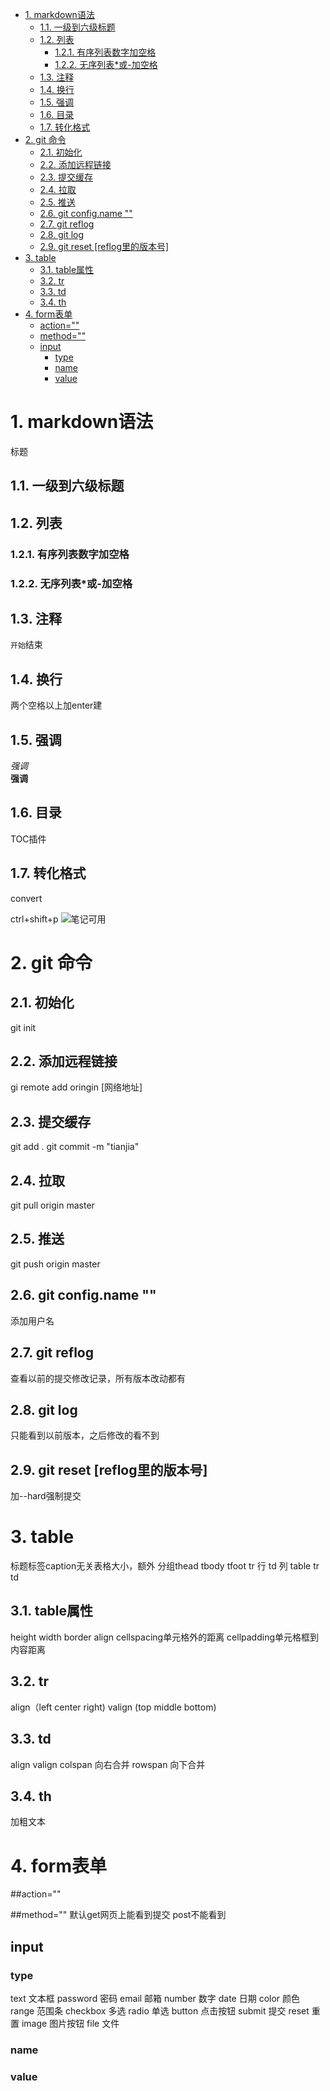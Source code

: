 
<!-- TOC -->

- [1. markdown语法](#1-markdown语法)
    - [1.1. 一级到六级标题](#11-一级到六级标题)
    - [1.2. 列表](#12-列表)
        - [1.2.1. 有序列表数字加空格](#121-有序列表数字加空格)
        - [1.2.2. 无序列表*或-加空格](#122-无序列表或-加空格)
    - [1.3. 注释](#13-注释)
    - [1.4. 换行](#14-换行)
    - [1.5. 强调](#15-强调)
    - [1.6. 目录](#16-目录)
    - [1.7. 转化格式](#17-转化格式)
- [2. git 命令](#2-git-命令)
    - [2.1. 初始化](#21-初始化)
    - [2.2. 添加远程链接](#22-添加远程链接)
    - [2.3. 提交缓存](#23-提交缓存)
    - [2.4. 拉取](#24-拉取)
    - [2.5. 推送](#25-推送)
    - [2.6. git config.name ""](#26-git-configname-)
    - [2.7. git reflog](#27-git-reflog)
    - [2.8. git log](#28-git-log)
    - [2.9. git reset [reflog里的版本号]](#29-git-reset-reflog里的版本号)
- [3. table](#3-table)
    - [3.1. table属性](#31-table属性)
    - [3.2. tr](#32-tr)
    - [3.3. td](#33-td)
    - [3.4. th](#34-th)
- [4. form表单](#4-form表单)
    - [action=""](#action)
    - [method=""](#method)
    - [input](#input)
        - [type](#type)
        - [name](#name)
        - [value](#value)

<!-- /TOC -->
# 1. markdown语法
标题
## 1.1. 一级到六级标题
## 1.2. 列表
### 1.2.1. 有序列表数字加空格
### 1.2.2. 无序列表*或-加空格
## 1.3. 注释
 ```开始```结束
## 1.4. 换行
两个空格以上加enter建
## 1.5. 强调
*强调*  
**强调**
## 1.6. 目录
TOC插件
## 1.7. 转化格式
convert   

ctrl+shift+p
<img src="#" alt="笔记">可用


# 2. git 命令
## 2.1. 初始化
git init
## 2.2. 添加远程链接
gi remote add oringin [网络地址]
## 2.3. 提交缓存
git add  .
git commit -m "tianjia"
## 2.4. 拉取
git pull origin master
## 2.5. 推送
git push origin master
## 2.6. git config.name ""
添加用户名
## 2.7. git reflog
查看以前的提交修改记录，所有版本改动都有
## 2.8. git log
只能看到以前版本，之后修改的看不到
## 2.9. git reset [reflog里的版本号]
加--hard强制提交

# 3. table
 标题标签caption无关表格大小，额外
分组thead tbody tfoot
tr 行 td 列
table tr td
## 3.1. table属性
height width border align
cellspacing单元格外的距离
cellpadding单元格框到内容距离
## 3.2. tr
align（left center right)
valign (top middle bottom)
## 3.3. td
align valign 
colspan 向右合并
rowspan 向下合并
## 3.4. th
加粗文本
# 4. form表单
##action=""

##method=""
默认get网页上能看到提交
post不能看到
## input
### type
text 文本框
password 密码
email 邮箱
number 数字
date 日期
color 颜色
range 范围条
checkbox 多选
radio 单选
button 点击按钮
submit 提交
reset 重置
image 图片按钮
file 文件
### name
### value


